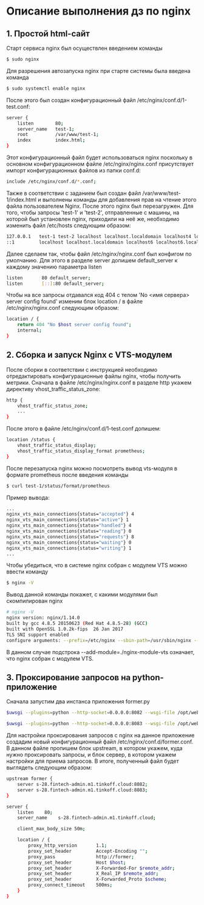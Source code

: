 # Описание выполнения дз по nginx
## 1. Простой html-сайт
Старт сервиса nginx был осуществлен введением команды
```sh
$ sudo nginx
```
Для разрешения автозапуска nginx при старте системы была введена команда
```sh
$ sudo systemctl enable nginx
```
После этого был создан конфигурационный файл /etc/nginx/conf.d/1-test.conf:
```sh
server {
    listen        80;
    server_name   test-1;
    root          /var/www/test-1;
    index         index.html;
}
```
Этот конфигурационный файл будет использоваться nginx поскольку в основном конфигурационном файле /etc/nginx/nginx.conf присутствует импорт конфигурационных файлов из папки conf.d:
```sh
include /etc/nginx/conf.d/*.conf;
```
Также в соответствии с заданием был создан файл /var/www/test-1/index.html и выполнены команды для добавления прав на чтение этого файла пользователем Nginx. После этого nginx был перезагружен.
Для того, чтобы запросы 'test-1' и 'test-2', отправленные с машины, на которой был установлен nginx, приходили на неё же, необходимо изменить файл /etc/hosts следующим образом:
```sh
127.0.0.1   test-1 test-2 localhost localhost.localdomain localhost4 localhost4.localdomain4
::1         localhost localhost.localdomain localhost6 localhost6.localdomain6
```
Далее сделаем так, чтобы файл /etc/nginx/nginx.conf был конфигом по умолчанию. Для этого в разделе server допишем default_server к каждому значению параметра listen
```sh
listen       80 default_server;
listen       [::]:80 default_server;
```
Чтобы на все запросы отдавался код 404 с телом 'No <имя сервера> server config found' изменим блок location / в файле /etc/nginx/nginx.conf следующим образом:
```sh
location / {
    return 404 "No $host server config found";
    internal;
}
```

## 2. Сборка и запуск Nginx с VTS-модулем
После сборки в соответствии с инструкцией необходимо отредактировать конфигурационные файлы nginx, чтобы получить метрики.
Сначала в файле /etc/nginx/nginx.conf в разделе http укажем директиву vhost_traffic_status_zone:
```sh
http {
    vhost_traffic_status_zone;
    ...
}
```
После этого в файле /etc/nginx/conf.d/1-test.conf допишем:
```sh
location /status {
    vhost_traffic_status_display;
    vhost_traffic_status_display_format prometheus;
}
```
После перезапуска nginx можно посмотреть вывод vts-модуля в формате prometheus после введения команды
```sh
$ curl test-1/status/format/prometheus 
```
Пример вывода:
```sh
...
nginx_vts_main_connections{status="accepted"} 4
nginx_vts_main_connections{status="active"} 1
nginx_vts_main_connections{status="handled"} 4
nginx_vts_main_connections{status="reading"} 0
nginx_vts_main_connections{status="requests"} 8
nginx_vts_main_connections{status="waiting"} 0
nginx_vts_main_connections{status="writing"} 1
...
```
Чтобы убедиться, что в системе nginx собран с модулем VTS можно ввести команду
```sh
$ nginx -V
```
Вывод данной команды покажет, с какими модулями был скомпилирован nginx
```sh
# nginx -V
nginx version: nginx/1.14.0
built by gcc 4.8.5 20150623 (Red Hat 4.8.5-28) (GCC)
built with OpenSSL 1.0.2k-fips  26 Jan 2017
TLS SNI support enabled
configure arguments: --prefix=/etc/nginx --sbin-path=/usr/sbin/nginx --modules-path=/usr/lib64/nginx/modules --conf-path=/etc/nginx/nginx.conf --error-log-path=/var/log/nginx/error.log --http-log-path=/var/log/nginx/access.log --pid-path=/var/run/nginx.pid --lock-path=/var/run/nginx.lock --http-client-body-temp-path=/var/cache/nginx/client_temp --http-proxy-temp-path=/var/cache/nginx/proxy_temp --http-fastcgi-temp-path=/var/cache/nginx/fastcgi_temp --http-uwsgi-temp-path=/var/cache/nginx/uwsgi_temp --http-scgi-temp-path=/var/cache/nginx/scgi_temp --user=nginx --group=nginx --with-compat --with-file-aio --with-threads --with-http_addition_module --with-http_auth_request_module --with-http_dav_module --with-http_flv_module --with-http_gunzip_module --with-http_gzip_static_module --with-http_mp4_module --with-http_random_index_module --with-http_realip_module --with-http_secure_link_module --with-http_slice_module --with-http_ssl_module --with-http_stub_status_module --with-http_sub_module --with-http_v2_module --with-mail --with-mail_ssl_module --with-stream --with-stream_realip_module --with-stream_ssl_module --with-stream_ssl_preread_module --add-module=./nginx-module-vts --with-cc-opt='-O2 -g -pipe -Wall -Wp,-D_FORTIFY_SOURCE=2 -fexceptions -fstack-protector-strong --param=ssp-buffer-size=4 -grecord-gcc-switches -m64 -mtune=generic -fPIC' --with-ld-opt='-Wl,-z,relro -Wl,-z,now -pie'
```
В данном случае подстрока --add-module=./nginx-module-vts означает, что nginx собран с модулем VTS.

## 3. Проксирование запросов на python-приложение
Сначала запустим два инстанса приложения former.py
```sh
$uwsgi --plugins=python --http-socket=0.0.0.0:8082 --wsgi-file /opt/webcode/former/process/webrunner.py --static-map /form=/opt/webcode/former/form/index.html --processes=5 --master --pidfile=/tmp/former.pid --vacuum --max-requests=5000

$uwsgi --plugins=python --http-socket=0.0.0.0:8083 --wsgi-file /opt/webcode/former/process/webrunner.py --static-map /form=/opt/webcode/former/form/index.html --processes=5 --master --pidfile=/tmp/former.pid --vacuum --max-requests=5000
```
Для настройки проксирования запросов с nginx на данное приложение создадим новый конфигурационный файл /etc/nginx/conf.d/former.conf. В данном файле пропишем блок upstream, в котором укажем, куда нужно проксировать запросы, и блок сервер, в котором укажем настройки для приема запросов. В итоге, полученный файл будет выглядеть следующим образом:
```sh
upstream former {
    server s-28.fintech-admin.m1.tinkoff.cloud:8082;
    server s-28.fintech-admin.m1.tinkoff.cloud:8083;
}

server {
    listen    80;
    server_name    s-28.fintech-admin.m1.tinkoff.cloud;

    client_max_body_size 50m;

    location / {
        proxy_http_version       1.1;
        proxy_set_header         Accept-Encoding "";
        proxy_pass               http://former;
        proxy_set_header         Host $host;
        proxy_set_header         X-Forwarded-For $remote_addr;
        proxy_set_header         X_Real_IP $remote_addr;
        proxy_set_header         X-Forwarded_Proto $scheme;
        proxy_connect_timeout    500ms;
    }
}
```

